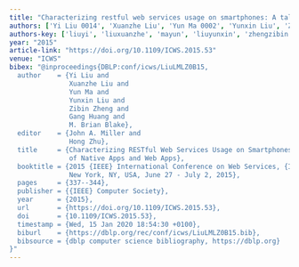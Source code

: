 ```yaml
---
title: "Characterizing restful web services usage on smartphones: A tale of native apps and web apps"
authors: ['Yi Liu 0014', 'Xuanzhe Liu', 'Yun Ma 0002', 'Yunxin Liu', 'Zibin Zheng', 'Gang Huang 0001', 'M. Brian Blake']
authors-key: ['liuyi', 'liuxuanzhe', 'mayun', 'liuyunxin', 'zhengzibin', 'huanggang', 'brianm.']
year: "2015"
article-link: "https://doi.org/10.1109/ICWS.2015.53"
venue: "ICWS"
bibex: "@inproceedings{DBLP:conf/icws/LiuLMLZ0B15,
  author    = {Yi Liu and
               Xuanzhe Liu and
               Yun Ma and
               Yunxin Liu and
               Zibin Zheng and
               Gang Huang and
               M. Brian Blake},
  editor    = {John A. Miller and
               Hong Zhu},
  title     = {Characterizing RESTful Web Services Usage on Smartphones: {A} Tale
               of Native Apps and Web Apps},
  booktitle = {2015 {IEEE} International Conference on Web Services, {ICWS} 2015,
               New York, NY, USA, June 27 - July 2, 2015},
  pages     = {337--344},
  publisher = {{IEEE} Computer Society},
  year      = {2015},
  url       = {https://doi.org/10.1109/ICWS.2015.53},
  doi       = {10.1109/ICWS.2015.53},
  timestamp = {Wed, 15 Jan 2020 18:54:30 +0100},
  biburl    = {https://dblp.org/rec/conf/icws/LiuLMLZ0B15.bib},
  bibsource = {dblp computer science bibliography, https://dblp.org}
}"
---
```

